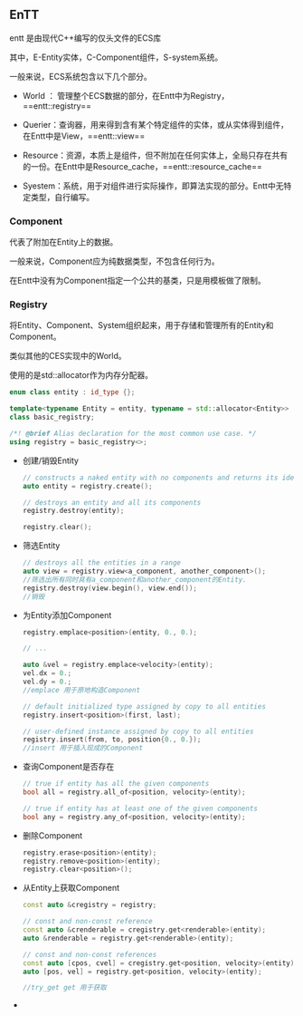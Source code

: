 ## EnTT

entt 是由现代C++编写的仅头文件的ECS库

其中，E-Entity实体，C-Component组件，S-system系统。

一般来说，ECS系统包含以下几个部分。

* World ： 管理整个ECS数据的部分，在Entt中为Registry，==entt::registry==
* Querier：查询器，用来得到含有某个特定组件的实体，或从实体得到组件，在Entt中是View，==entt::view==

* Resource：资源，本质上是组件，但不附加在任何实体上，全局只存在共有的一份。在Entt中是Resource_cache，==entt::resource_cache==
* Syestem：系统，用于对组件进行实际操作，即算法实现的部分。Entt中无特定类型，自行编写。

### Component

代表了附加在Entity上的数据。

一般来说，Component应为纯数据类型，不包含任何行为。

在Entt中没有为Component指定一个公共的基类，只是用模板做了限制。



### Registry

将Entity、Component、System组织起来，用于存储和管理所有的Entity和Component。

类似其他的CES实现中的World。

使用的是std::allocator作为内存分配器。

```cpp
enum class entity : id_type {};

template<typename Entity = entity, typename = std::allocator<Entity>>
class basic_registry;

/*! @brief Alias declaration for the most common use case. */
using registry = basic_registry<>;
```

* 创建/销毁Entity

    ```cpp
    // constructs a naked entity with no components and returns its identifier
    auto entity = registry.create();
    
    // destroys an entity and all its components
    registry.destroy(entity);
    
    registry.clear();
    ```

* 筛选Entity

    ```cpp
    // destroys all the entities in a range
    auto view = registry.view<a_component, another_component>();
    //筛选出所有同时具有a_component和another_component的Entity.
    registry.destroy(view.begin(), view.end());
    //销毁
    ```

* 为Entity添加Component

    ```cpp
    registry.emplace<position>(entity, 0., 0.);
    
    // ...
    
    auto &vel = registry.emplace<velocity>(entity);
    vel.dx = 0.;
    vel.dy = 0.;
    //emplace 用于原地构造Component
    
    // default initialized type assigned by copy to all entities
    registry.insert<position>(first, last);
    
    // user-defined instance assigned by copy to all entities
    registry.insert(from, to, position{0., 0.});
    //insert 用于插入现成的Component
    ```

* 查询Component是否存在

    ```cpp
    // true if entity has all the given components
    bool all = registry.all_of<position, velocity>(entity);
    
    // true if entity has at least one of the given components
    bool any = registry.any_of<position, velocity>(entity);
    ```

* 删除Component

    ```cpp
    registry.erase<position>(entity);
    registry.remove<position>(entity);
    registry.clear<position>();
    ```

* 从Entity上获取Component

    ```cpp
    const auto &cregistry = registry;
    
    // const and non-const reference
    const auto &crenderable = cregistry.get<renderable>(entity);
    auto &renderable = registry.get<renderable>(entity);
    
    // const and non-const references
    const auto [cpos, cvel] = cregistry.get<position, velocity>(entity);
    auto [pos, vel] = registry.get<position, velocity>(entity);
    
    //try_get get 用于获取
    ```

* 
